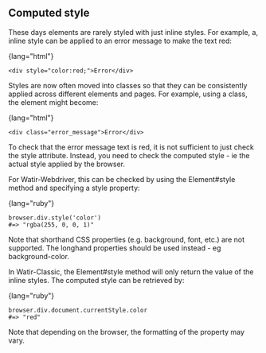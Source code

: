 ## Computed style
 
These days elements are rarely styled with just inline styles. For example, a, inline style can be applied to an error message to make the text red:

{lang="html"}
~~~~~~~~
<div style="color:red;">Error</div>
~~~~~~~~

Styles are now often moved into classes so that they can be consistently applied across different elements and pages. For example, using a class, the element might become:

{lang="html"}
~~~~~~~~
<div class="error_message">Error</div>
~~~~~~~~

To check that the error message text is red, it is not sufficient to just check the style attribute. Instead, you need to check the computed style - ie the actual style applied by the browser.

For Watir-Webdriver, this can be checked by using the Element#style method and specifying a style property: 

{lang="ruby"}
~~~~~~~~
browser.div.style('color')
#=> "rgba(255, 0, 0, 1)"
~~~~~~~~

Note that shorthand CSS properties (e.g. background, font, etc.) are not supported. The longhand properties should be used instead - eg background-color.

In Watir-Classic, the Element#style method will only return the value of the inline styles. The computed style can be retrieved by:

{lang="ruby"}
~~~~~~~~
browser.div.document.currentStyle.color
#=> "red"
~~~~~~~~

Note that depending on the browser, the formatting of the property may vary.